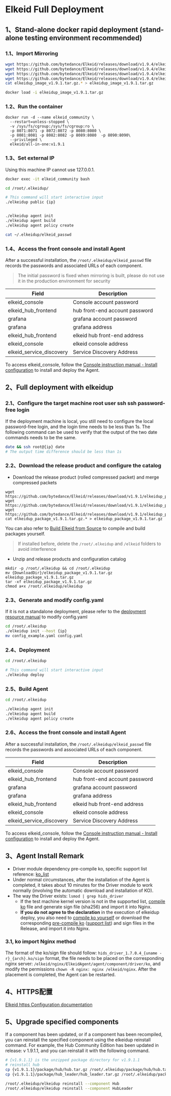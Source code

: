 # Elkeid Full Deployment

## 1、Stand-alone docker rapid deployment (stand-alone testing environment recommended)

### 1.1、Import Mirroring
```bash
wget https://github.com/bytedance/Elkeid/releases/download/v1.9.4/elkeidup_image_v1.9.1.tar.gz.00
wget https://github.com/bytedance/Elkeid/releases/download/v1.9.4/elkeidup_image_v1.9.1.tar.gz.01
wget https://github.com/bytedance/Elkeid/releases/download/v1.9.4/elkeidup_image_v1.9.1.tar.gz.02
wget https://github.com/bytedance/Elkeid/releases/download/v1.9.4/elkeidup_image_v1.9.1.tar.gz.03
cat elkeidup_image_v1.9.1.tar.gz.* > elkeidup_image_v1.9.1.tar.gz

docker load -i elkeidup_image_v1.9.1.tar.gz
```

### 1.2、Run the container

```
docker run -d --name elkeid_community \
  --restart=unless-stopped \
  -v /sys/fs/cgroup:/sys/fs/cgroup:ro \
  -p 8071:8071 -p 8072:8072 -p 8080:8080 \
  -p 8081:8081 -p 8082:8082 -p 8089:8080  -p 8090:8090\
  --privileged \
  elkeid/all-in-one:v1.9.1
```

### 1.3、Set external IP

Using this machine IP cannot use 127.0.0.1.

```bash
docker exec -it elkeid_community bash

cd /root/.elkeidup/

# This command will start interactive input
./elkeidup public {ip}


./elkeidup agent init
./elkeidup agent build
./elkeidup agent policy create

cat ~/.elkeidup/elkeid_passwd
```

### 1.4、Access the front console and install Agent
After a successful installation, the `/root/.elkeidup/elkeid_passwd` file records the passwords and associated URLs of each component.

> The initial password is fixed when mirroring is built, please do not use it in the production environment for security

| Field                    | Description                    |
|--------------------------|--------------------------------|
| elkeid_console           | Console account password       |
| elkeid_hub_frontend      | hub front-end account password |
| grafana                  | grafana account password       |
| grafana                  | grafana address                |
| elkeid_hub_frontend      | elkeid hub front-end address   |
| elkeid_console           | elkeid console address         |
| elkeid_service_discovery | Service Discovery Address      |

To access elkeid_console, follow the [Console instruction manual - Install configuration](../server/docs/console_tutorial/Elkeid_Console_manual.md#安装配置) to install and deploy the Agent.

## 2、Full deployment with elkeidup

### 2.1、Configure the target machine root user ssh ssh password-free login

If the deployment machine is local, you still need to configure the local password-free login, and the login time needs to be less than 1s.
The following command can be used to verify that the output of the two date commands needs to be the same.

```bash
date && ssh root@{ip} date
# The output time difference should be less than 1s
```

### 2.2、Download the release product and configure the catalog
- Download the release product (rolled compressed packet) and merge compressed packets
```
wget https://github.com/bytedance/Elkeid/releases/download/v1.9.1/elkeidup_package_v1.9.1.tar.gz.00
wget https://github.com/bytedance/Elkeid/releases/download/v1.9.1/elkeidup_package_v1.9.1.tar.gz.01
wget https://github.com/bytedance/Elkeid/releases/download/v1.9.1/elkeidup_package_v1.9.1.tar.gz.02
cat elkeidup_package_v1.9.1.tar.gz.* > elkeidup_package_v1.9.1.tar.gz
```
You can also refer to [Build Elkeid from Source](./build_package.md) to compile and build packages yourself.

> If installed before, delete the `/root/.elkeidup` and `/elkeid` folders to avoid interference

- Unzip and release products and configuration catalog
```
mkdir -p /root/.elkeidup && cd /root/.elkeidup
mv {DownloadDir}/elkeidup_package_v1.9.1.tar.gz elkeidup_package_v1.9.1.tar.gz
tar -xf elkeidup_package_v1.9.1.tar.gz
chmod a+x /root/.elkeidup/elkeidup
```

### 2.3、Generate and modify config.yaml

If it is not a standalone deployment, please refer to the [deployment resource manual](./configuration.md) to modify config.yaml

```bash
cd /root/.elkeidup
./elkeidup init --host {ip}
mv config_example.yaml config.yaml
```

### 2.4、Deployment

```bash
cd /root/.elkeidup

# This command will start interactive input
./elkeidup deploy
```

### 2.5、Build Agent

```bash
cd /root/.elkeidup

./elkeidup agent init
./elkeidup agent build
./elkeidup agent policy create
```

### 2.6、Access the front console and install Agent
After a successful installation, the `/root/.elkeidup/elkeid_passwd` file records the passwords and associated URLs of each component.

| Field                    | Description                    |
|--------------------------|--------------------------------|
| elkeid_console           | Console account password       |
| elkeid_hub_frontend      | hub front-end account password |
| grafana                  | grafana account password       |
| grafana                  | grafana address                |
| elkeid_hub_frontend      | elkeid hub front-end address   |
| elkeid_console           | elkeid console address         |
| elkeid_service_discovery | Service Discovery Address      |

To access elkeid_console, follow the [Console instruction manual - Install configuration](../server/docs/console_tutorial/Elkeid_Console_manual.md#安装配置) to install and deploy the Agent.

## 3、Agent Install Remark
- Driver module dependency pre-compile ko, specific support list reference: [ko_list](https://github.com/bytedance/Elkeid/blob/main/driver/ko_list.md)
- Under normal circumstances, after the installation of the Agent is completed, it takes about 10 minutes for the Driver module to work normally (involving the automatic download and installation of KO).
- The way the Driver exists: `lsmod | grep hids_driver`
    - If the test machine kernel version is not in the supported list, [compile ko](https://github.com/bytedance/Elkeid/blob/main/driver/README-zh_CN.md) file and generate sign file (sha256) and import it into Nginx.
    - **If you do not agree to the declaration** in the execution of elkeidup deploy, you also need to [compile ko yourself](https://github.com/bytedance/Elkeid/blob/main/driver/README-zh_CN.md) or download the corresponding [pre-compile ko](https://github.com/bytedance/Elkeid/releases/download/v1.9.1/ko_1.7.0.9.tar.xz) ([support list](https://github.com/bytedance/Elkeid/blob/main/driver/ko_list.md)) and sign files in the Release, and import it into Nginx.

### 3.1, ko import Nginx method
The format of the ko/sign file should follow: `hids_driver_1.7.0.4_{uname -r}_{arch}.ko/sign` format, the file needs to be placed on the corresponding nginx server: `/elkeid/nginx/ElkeidAgent/agent/component/driver/ko`, and modify the permissions `chown -R nginx: nginx /elkeid/nginx`. After the placement is completed, the Agent can be restarted.

## 4、HTTPS配置
[Elkeid https Configuration documentation](./https_config/https.md)


## 5、Upgrade specified components
If a component has been updated, or if a component has been recompiled, you can reinstall the specified component using the elkeidup reinstall command.
For example, the Hub Community Edition has been updated in release: v 1.9.1.1, and you can reinstall it with the following command.

```bash
# {v1.9.1.1} is the unzipped package directory for v1.9.1.1
# reinstall hub
cp {v1.9.1.1}/package/hub/hub.tar.gz /root/.elkeidup/package/hub/hub.tar.gz
cp {v1.9.1.1}/package/hub_leader/hub_leader.tar.gz /root/.elkeidup/package/hub_leader/hub_leader.tar.gz

/root/.elkeidup/elkeidup reinstall --component Hub
/root/.elkeidup/elkeidup reinstall --component HubLeader

```
